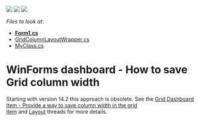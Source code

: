 <!-- default badges list -->
![](https://img.shields.io/endpoint?url=https://codecentral.devexpress.com/api/v1/VersionRange/128581430/14.1.6%2B)
[![](https://img.shields.io/badge/Open_in_DevExpress_Support_Center-FF7200?style=flat-square&logo=DevExpress&logoColor=white)](https://supportcenter.devexpress.com/ticket/details/T140879)
[![](https://img.shields.io/badge/📖_How_to_use_DevExpress_Examples-e9f6fc?style=flat-square)](https://docs.devexpress.com/GeneralInformation/403183)
<!-- default badges end -->
<!-- default file list -->
*Files to look at*:

* **[Form1.cs](./CS/NewProject/Form1.cs)**
* [GridColumnLayoutWrapper.cs](./CS/NewProject/GridColumnLayoutWrapper.cs)
* [MyClass.cs](./CS/NewProject/MyClass.cs)
<!-- default file list end -->
# WinForms dashboard - How to save Grid column width


<p>Starting with version 14.2 this approach is obsolete. See the <a href="https://www.devexpress.com/Support/Center/p/Q464098">Grid Dashboard Item - Provide a way to save column width in the grid item</a> and <a href="https://documentation.devexpress.com/#Dashboard/CustomDocument15249">Layout</a> threads for more details.</p>

<br/>


